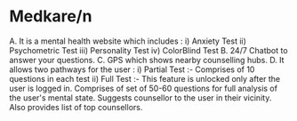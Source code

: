 # Medkare/n
A. It is a mental health website which includes :
      i) Anxiety Test
      ii) Psychometric Test
      iii) Personality Test
      iv) ColorBlind Test
B. 24/7 Chatbot to answer your questions.
C. GPS which shows nearby counselling hubs.
D. It allows two pathways for the user :
      i) Partial Test :- 
          Comprises of 10 questions in each test
      ii) Full Test :-
          This feature is unlocked only after the user is logged in.
          Comprises of set of 50-60 questions for full analysis of the user's mental state.
          Suggests counsellor to the user in their vicinity. Also provides list of top counsellors.
        
